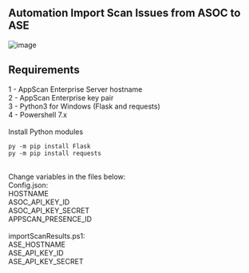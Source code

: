 ## Automation Import Scan Issues from ASOC to ASE

![image](https://user-images.githubusercontent.com/69405400/183989000-647f4ad5-d1d8-4c5e-bd46-4dec0dfc7527.png)


## Requirements
1 - AppScan Enterprise Server hostname<br>
2 - AppScan Enterprise key pair<br>
3 - Python3 for Windows (Flask and requests)<br>
4 - Powershell 7.x<br>
<br>
Install Python modules<br>
```
py -m pip install Flask
py -m pip install requests
```
<br>
Change variables in the files below:<br>
Config.json:<br>
HOSTNAME<br>
ASOC_API_KEY_ID<br>
ASOC_API_KEY_SECRET<br>
APPSCAN_PRESENCE_ID<br>
<br>
importScanResults.ps1:<br>
ASE_HOSTNAME<br>
ASE_API_KEY_ID<br>
ASE_API_KEY_SECRET<br>
  
  
